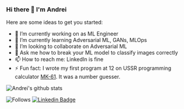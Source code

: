 ### Hi there 👋 I'm Andrei


Here are some ideas to get you started:

- 🔭 I’m currently working on as ML Engineer
- 🌱 I’m currently learning Adversarial ML, GANs, MLOps
- 👯 I’m looking to collaborate on Adversarial ML
- 💬 Ask me how to break your ML model to classify images correctly
- 📫 How to reach me: LinkedIn is fine
- ⚡ Fun fact: I wrote my first program at 12 on USSR programming calculator [MK-61](https://en.wikipedia.org/wiki/Elektronika_MK-61). It was a number guesser.

![Andrei's github stats](https://github-readme-stats.vercel.app/api?username=lapaniku&show_icons=true&theme=radical)

![Follows](https://img.shields.io/github/followers/lapaniku?style=social)
[![Linkedin Badge](https://img.shields.io/badge/-LinkedIn-blue?style=flat-square&logo=Linkedin&logoColor=white&link=https://www.linkedin.com/in/alapanik/)](https://www.linkedin.com/in/alapanik/)
